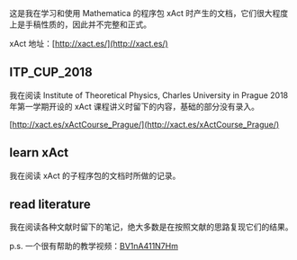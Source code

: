 这是我在学习和使用 Mathematica 的程序包 xAct 时产生的文档，它们很大程度上是手稿性质的，因此并不完整和正式。

xAct 地址：[http://xact.es/](http://xact.es/)

## ITP_CUP_2018

我在阅读 Institute of Theoretical Physics, Charles University in Prague 2018 年第一学期开设的 xAct 课程讲义时留下的内容，基础的部分没有录入。

[http://xact.es/xActCourse_Prague/](http://xact.es/xActCourse_Prague/)

## learn xAct

我在阅读 xAct 的子程序包的文档时所做的记录。

## read literature

我在阅读各种文献时留下的笔记，绝大多数是在按照文献的思路复现它们的结果。

p.s. 一个很有帮助的教学视频：[BV1nA411N7Hm](https://www.bilibili.com/video/BV1nA411N7Hm)